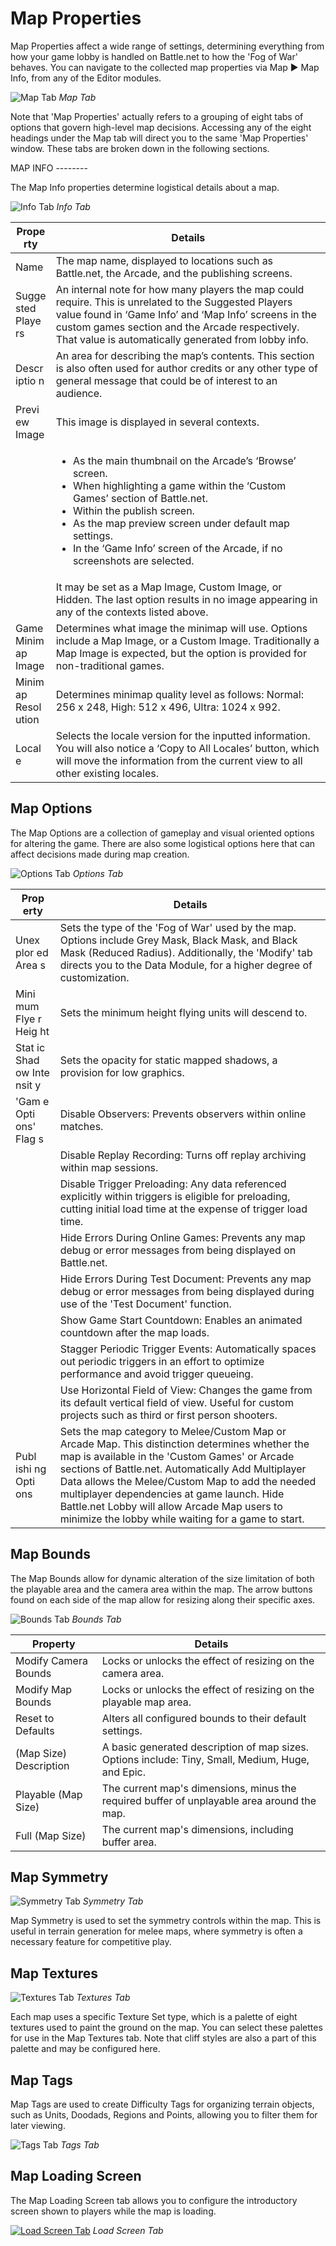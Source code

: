 # Map Properties

Map Properties affect a wide range of settings, determining everything from how your game lobby is handled on Battle.net to how the 'Fog of War' behaves. You can navigate to the collected map properties via Map ▶︎ Map Info, from any of the Editor modules.

![Map Tab](./resources/008_Map_Properties01.png)
*Map Tab*

Note that 'Map Properties' actually refers to a grouping of eight tabs of options that govern high-level map decisions. Accessing any of the eight headings under the Map tab will direct you to the same 'Map Properties' window. These tabs are broken down in the following sections.

  
MAP INFO --------

The Map Info properties determine logistical details about a map.

![Info Tab](./resources/008_Map_Properties02.png)
*Info Tab*

<table>
<colgroup>
<col style="width: 10%" />
<col style="width: 89%" />
</colgroup>
<thead>
<tr class="header">
<th>Prope rty</th>
<th>Details</th>
</tr>
</thead>
<tbody>
<tr class="odd">
<td>Name</td>
<td>The map name, displayed to locations such as Battle.net, the Arcade, and the publishing screens.</td>
</tr>
<tr class="even">
<td>Sugge sted Playe rs</td>
<td>An internal note for how many players the map could require. This is unrelated to the Suggested Players value found in ‘Game Info’ and ‘Map Info’ screens in the custom games section and the Arcade respectively. That value is automatically generated from lobby info.</td>
</tr>
<tr class="odd">
<td>Descr iptio n</td>
<td>An area for describing the map’s contents. This section is also often used for author credits or any other type of general message that could be of interest to an audience.</td>
</tr>
<tr class="even">
<td>Previ ew Image</td>
<td>This image is displayed in several contexts.</td>
</tr>
<tr class="odd">
<td></td>
<td><ul>
<li>As the main thumbnail on the Arcade’s ‘Browse’ screen.</li>
<li>When highlighting a game within the ‘Custom Games’ section of Battle.net.</li>
<li>Within the publish screen.</li>
<li>As the map preview screen under default map settings.</li>
<li>In the ‘Game Info’ screen of the Arcade, if no screenshots are selected.</li>
</ul></td>
</tr>
<tr class="even">
<td></td>
<td>It may be set as a Map Image, Custom Image, or Hidden. The last option results in no image appearing in any of the contexts listed above.</td>
</tr>
<tr class="odd">
<td>Game Minim ap Image</td>
<td>Determines what image the minimap will use. Options include a Map Image, or a Custom Image. Traditionally a Map Image is expected, but the option is provided for non-traditional games.</td>
</tr>
<tr class="even">
<td>Minim ap Resol ution</td>
<td>Determines minimap quality level as follows: Normal: 256 x 248, High: 512 x 496, Ultra: 1024 x 992.</td>
</tr>
<tr class="odd">
<td>Local e</td>
<td>Selects the locale version for the inputted information. You will also notice a ‘Copy to All Locales’ button, which will move the information from the current view to all other existing locales.</td>
</tr>
</tbody>
</table>

## Map Options

The Map Options are a collection of gameplay and visual oriented options for altering the game. There are also some logistical options here that can affect decisions made during map creation.

![Options Tab](./resources/008_Map_Properties03.png)
*Options Tab*

| Prop erty                   | Details                                                                                                                                                                                                                                                                                                                                                                                                        |
| --------------------------- | -------------------------------------------------------------------------------------------------------------------------------------------------------------------------------------------------------------------------------------------------------------------------------------------------------------------------------------------------------------------------------------------------------------- |
| Unex plor ed Area s         | Sets the type of the 'Fog of War' used by the map. Options include Grey Mask, Black Mask, and Black Mask (Reduced Radius). Additionally, the 'Modify' tab directs you to the Data Module, for a higher degree of customization.                                                                                                                                                                                |
| Mini mum Flye r Heig ht     | Sets the minimum height flying units will descend to.                                                                                                                                                                                                                                                                                                                                                          |
| Stat ic Shad ow Inte nsit y | Sets the opacity for static mapped shadows, a provision for low graphics.                                                                                                                                                                                                                                                                                                                                      |
| 'Gam e Opti ons' Flag s     | Disable Observers: Prevents observers within online matches.                                                                                                                                                                                                                                                                                                                                                   |
|                             | Disable Replay Recording: Turns off replay archiving within map sessions.                                                                                                                                                                                                                                                                                                                                      |
|                             | Disable Trigger Preloading: Any data referenced explicitly within triggers is eligible for preloading, cutting initial load time at the expense of trigger load time.                                                                                                                                                                                                                                          |
|                             | Hide Errors During Online Games: Prevents any map debug or error messages from being displayed on Battle.net.                                                                                                                                                                                                                                                                                                  |
|                             | Hide Errors During Test Document: Prevents any map debug or error messages from being displayed during use of the 'Test Document' function.                                                                                                                                                                                                                                                                    |
|                             | Show Game Start Countdown: Enables an animated countdown after the map loads.                                                                                                                                                                                                                                                                                                                                  |
|                             | Stagger Periodic Trigger Events: Automatically spaces out periodic triggers in an effort to optimize performance and avoid trigger queueing.                                                                                                                                                                                                                                                                   |
|                             | Use Horizontal Field of View: Changes the game from its default vertical field of view. Useful for custom projects such as third or first person shooters.                                                                                                                                                                                                                                                     |
| Publ ishi ng Opti ons       | Sets the map category to Melee/Custom Map or Arcade Map. This distinction determines whether the map is available in the 'Custom Games' or Arcade sections of Battle.net. Automatically Add Multiplayer Data allows the Melee/Custom Map to add the needed multiplayer dependencies at game launch. Hide Battle.net Lobby will allow Arcade Map users to minimize the lobby while waiting for a game to start. |

## Map Bounds

The Map Bounds allow for dynamic alteration of the size limitation of both the playable area and the camera area within the map. The arrow buttons found on each side of the map allow for resizing along their specific axes.

![Bounds Tab](./resources/008_Map_Properties04.png)
*Bounds Tab*

| Property               | Details                                                                                           |
| ---------------------- | ------------------------------------------------------------------------------------------------- |
| Modify Camera Bounds   | Locks or unlocks the effect of resizing on the camera area.                                       |
| Modify Map Bounds      | Locks or unlocks the effect of resizing on the playable map area.                                 |
| Reset to Defaults      | Alters all configured bounds to their default settings.                                           |
| (Map Size) Description | A basic generated description of map sizes. Options include: Tiny, Small, Medium, Huge, and Epic. |
| Playable (Map Size)    | The current map's dimensions, minus the required buffer of unplayable area around the map.        |
| Full (Map Size)        | The current map's dimensions, including buffer area.                                              |

## Map Symmetry

![Symmetry Tab](./resources/008_Map_Properties05.png)
*Symmetry Tab*

Map Symmetry is used to set the symmetry controls within the map. This is useful in terrain generation for melee maps, where symmetry is often a necessary feature for competitive play.

## Map Textures

![Textures Tab](./resources/008_Map_Properties06.png)
*Textures Tab*

Each map uses a specific Texture Set type, which is a palette of eight textures used to paint the ground on the map. You can select these palettes for use in the Map Textures tab. Note that cliff styles are also a part of this palette and may be configured here.

## Map Tags

Map Tags are used to create Difficulty Tags for organizing terrain objects, such as Units, Doodads, Regions and Points, allowing you to filter them for later viewing.

![Tags Tab](./resources/008_Map_Properties07.png)
*Tags Tab*

## Map Loading Screen

The Map Loading Screen tab allows you to configure the introductory screen shown to players while the map is loading.

[![Load Screen Tab](./resources/008_Map_Properties08.png)](./resources/008_Map_Properties08.png)
*Load Screen Tab*
